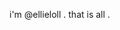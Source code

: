 i'm @ellieloll . that is all .
<!---
ellieloll/ellieloll is a ✨ special ✨ repository because its `README.md` (this file) appears on your GitHub profile.
You can click the Preview link to take a look at your changes.
--->
